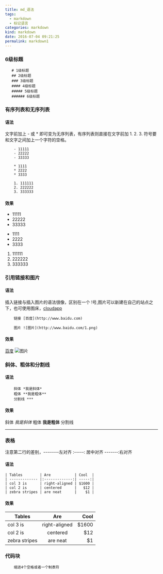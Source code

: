 ```yaml
---
title: md_语法
tags:
  - markdown
  - 标记语言
categories: markdown
kind: markdown
date: 2016-07-04 09:21:25
permalink: markdown1
---
```


### 6级标题

```
   # 1级标题
   ## 2级标题
   ### 3级标题
   #### 4级标题
   ##### 5级标题
   ###### 6级标题
```

### 有序列表和无序列表

#### 语法
文字前加上 - 或 * 即可变为无序列表，有序列表则直接在文字前加 1. 2. 3. 符号要和文字之间加上一个字符的空格。
```
    - 11111
    - 22222
    - 33333
    
    * 1111
    * 2222
    * 3333
    
    1. 111111
    2. 222222
    3. 333333
```

#### 效果

- 11111
- 22222
- 33333

* 1111
* 2222
* 3333

1. 111111
2. 222222
3. 333333

### 引用链接和图片

#### 语法
插入链接与插入图片的语法很像，区别在一个 !号,图片可以新建在自己的站点之下，也可使用图床，[cloudapp](https://www.getcloudapp.com/)

```
    链接 [百度](http://www.baidu.com)

    图片 ![图片](http://www.baidu.com/1.png)

```

#### 效果

[百度](http://www.baidu.com)
![图片](https://www.baidu.com/img/baidu_jgylogo3.gif)

### 斜体、粗体和分割线

#### 语法
```
    斜体 *我是斜体*
    粗体 **我是粗体**
    分割线 ***

```

#### 效果

斜体 *我是斜体*
粗体 **我是粗体**
分割线 
***

### 表格

注意第二行的差别，--------左对齐  :-----: 居中对齐  -------:右对齐

#### 语法
```
| Tables        | Are           | Cool  |
| ------------- |:-------------:| -----:|
| col 3 is      | right-aligned | $1600 |
| col 2 is      | centered      |   $12 |
| zebra stripes | are neat      |    $1 |
```

#### 效果

| Tables        | Are           | Cool  |
| ------------- |:-------------:| -----:|
| col 3 is      | right-aligned | $1600 |
| col 2 is      | centered      |   $12 |
| zebra stripes | are neat      |    $1 |

### 代码块

```
    缩进4个空格或者一个制表符
```